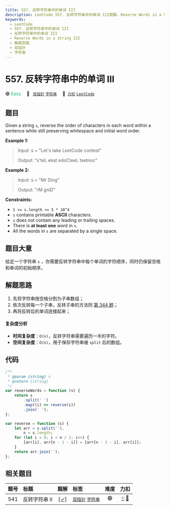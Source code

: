```yaml
---
title: 557. 反转字符串中的单词 III
description: LeetCode 557. 反转字符串中的单词 III题解，Reverse Words in a String III，包含解题思路、复杂度分析以及完整的 JavaScript 代码实现。
keywords:
  - LeetCode
  - 557. 反转字符串中的单词 III
  - 反转字符串中的单词 III
  - Reverse Words in a String III
  - 解题思路
  - 双指针
  - 字符串
---
```


# 557. 反转字符串中的单词 III

🟢 <font color=#15bd66>Easy</font>&emsp; 🔖&ensp; [`双指针`](/tag/two-pointers.md) [`字符串`](/tag/string.md)&emsp; 🔗&ensp;[`力扣`](https://leetcode.cn/problems/reverse-words-in-a-string-iii) [`LeetCode`](https://leetcode.com/problems/reverse-words-in-a-string-iii)

## 题目

Given a string `s`, reverse the order of characters in each word within a
sentence while still preserving whitespace and initial word order.

**Example 1:**

> Input: s = "Let's take LeetCode contest"
>
> Output: "s'teL ekat edoCteeL tsetnoc"

**Example 2:**

> Input: s = "Mr Ding"
>
> Output: "rM gniD"

**Constraints:**

- `1 <= s.length <= 5 * 10^4`
- `s` contains printable **ASCII** characters.
- `s` does not contain any leading or trailing spaces.
- There is **at least one** word in `s`.
- All the words in `s` are separated by a single space.

## 题目大意

给定一个字符串 `s` ，你需要反转字符串中每个单词的字符顺序，同时仍保留空格和单词的初始顺序。

## 解题思路

1. 先将字符串按空格分割为子串数组；
2. 依次反转每一个子串，反转子串的方法同 [第 344 题](./0344.md)；
3. 再将反转后的单词连接起来；

#### 复杂度分析

- **时间复杂度**：`O(n)`，反转字符串需要遍历一半的字符。
- **空间复杂度**：`O(n)`，用于保存字符串被 `split` 后的数组。

## 代码

```javascript
/**
 * @param {string} s
 * @return {string}
 */
var reverseWords = function (s) {
	return s
		.split(' ')
		.map((i) => reverse(i))
		.join(' ');
};

var reverse = function (s) {
	let arr = s.split(''),
		n = s.length;
	for (let i = 0; i < n / 2; i++) {
		[arr[i], arr[n - 1 - i]] = [arr[n - 1 - i], arr[i]];
	}
	return arr.join('');
};
```

## 相关题目

<!-- prettier-ignore -->
| 题号 | 标题 | 题解 | 标签 | 难度 | 力扣 |
| :------: | :------ | :------: | :------ | :------: | :------: |
| 541 | 反转字符串 II | [[✓]](/problem/0541.md) |  [`双指针`](/tag/two-pointers.md) [`字符串`](/tag/string.md) | 🟢 | [🀄️](https://leetcode.cn/problems/reverse-string-ii) [🔗](https://leetcode.com/problems/reverse-string-ii) |